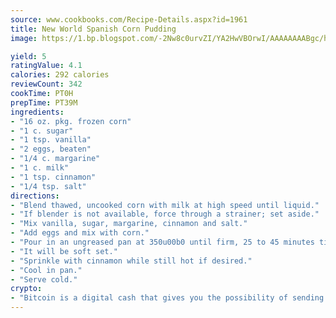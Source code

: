 ```yaml
---
source: www.cookbooks.com/Recipe-Details.aspx?id=1961
title: New World Spanish Corn Pudding
image: https://1.bp.blogspot.com/-2Nw8c0urvZI/YA2HwVBOrwI/AAAAAAAABgc/hcoCuYbLRGghREWYfHLERS8jzKEXzVPXwCLcBGAsYHQ/s154/14.png

yield: 5
ratingValue: 4.1
calories: 292 calories
reviewCount: 342
cookTime: PT0H
prepTime: PT39M
ingredients:
- "16 oz. pkg. frozen corn"
- "1 c. sugar"
- "1 tsp. vanilla"
- "2 eggs, beaten"
- "1/4 c. margarine"
- "1 c. milk"
- "1 tsp. cinnamon"
- "1/4 tsp. salt"
directions:
- "Blend thawed, uncooked corn with milk at high speed until liquid."
- "If blender is not available, force through a strainer; set aside."
- "Mix vanilla, sugar, margarine, cinnamon and salt."
- "Add eggs and mix with corn."
- "Pour in an ungreased pan at 350u00b0 until firm, 25 to 45 minutes time varies depending on size of pan."
- "It will be soft set."
- "Sprinkle with cinnamon while still hot if desired."
- "Cool in pan."
- "Serve cold."
crypto:
- "Bitcoin is a digital cash that gives you the possibility of sending money all over the world, instantly and without a fee."
---
```


